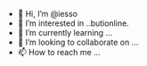 - 👋 Hi, I’m @iesso
- 👀 I’m interested in ..butionline.
- 🌱 I’m currently learning ...
- 💞️ I’m looking to collaborate on ...
- 📫 How to reach me ...

<!---
iesso/iesso is a ✨ special ✨ repository because its `README.md` (this file) appears on your GitHub profile.
You can click the Preview link to take a look at your changes.
--->
